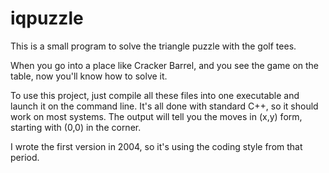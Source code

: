 # iqpuzzle
This is a small program to solve the triangle puzzle with the golf tees.

When you go into a place like Cracker Barrel, and you see the game on the table, now you'll know how to solve it.

To use this project, just compile all these files into one executable and launch it on the command line.  It's all done with standard C++, so it should work on most systems.  The output will tell you the moves in (x,y) form, starting with (0,0) in the corner.

I wrote the first version in 2004, so it's using the coding style from that period.
